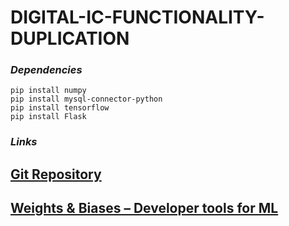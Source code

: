 # DIGITAL-IC-FUNCTIONALITY-DUPLICATION
### _Dependencies_ 
```
pip install numpy
pip install mysql-connector-python
pip install tensorflow
pip install Flask
```

### _Links_ 

## [Git Repository](https://github.com/Ayesh-Rajakaruna/DIGITAL-FUNCTIONALITY-DUPLICATION)

## [Weights & Biases – Developer tools for ML](https://wandb.ai/ic-functionality-duplication)
